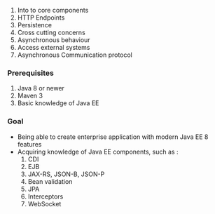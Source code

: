 
1) Into to core components
3) HTTP Endpoints
4) Persistence
5) Cross cutting concerns
6) Asynchronous behaviour
7) Access external systems
8) Asynchronous Communication protocol


### Prerequisites

1) Java 8 or newer
2) Maven 3
3) Basic knowledge of Java EE

### Goal

- Being able to create enterprise application with modern Java EE 8 features
- Acquiring knowledge of Java EE components, such as :
	1) CDI
	2) EJB
	3) JAX-RS, JSON-B, JSON-P
	4) Bean validation
	5) JPA
	6) Interceptors
	7) WebSocket

